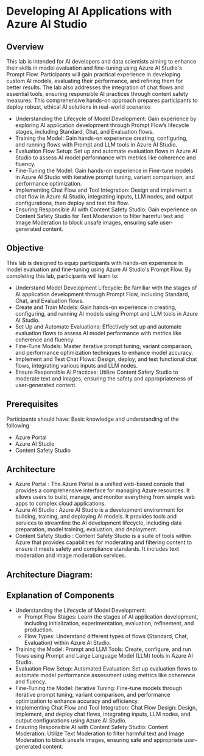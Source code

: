 # Developing AI Applications with Azure AI Studio

## Overview 

This lab is intended for AI developers and data scientists aiming to enhance their skills in model evaluation and fine-tuning using Azure AI Studio's Prompt Flow. Participants will gain practical experience in developing custom AI models, evaluating their performance, and refining them for better results. The lab also addresses the integration of chat flows and essential tools, ensuring responsible AI practices through content safety measures. This comprehensive hands-on approach prepares participants to deploy robust, ethical AI solutions in real-world scenarios


- ​Understanding the Lifecycle of Model Development: Gain experience by exploring AI application development through Prompt Flow’s lifecycle stages, including Standard, Chat, and Evaluation flows.
- ​Training the Model: Gain hands-on experience creating, configuring, and running flows with Prompt and LLM tools in Azure AI Studio.
- ​​Evaluation Flow Setup: Set up and automate evaluation flows in Azure AI Studio to assess AI model performance with metrics like coherence and fluency.
- Fine-Tuning the Model: Gain hands-on experience in Fine-tune models in Azure AI Studio with iterative prompt tuning, variant comparison, and performance optimization.
- Implementing Chat Flow and Tool Integration: Design and implement a chat flow in Azure AI Studio, integrating inputs, LLM nodes, and output configurations, then deploy and test the 
  flow.
- Ensuring Responsible AI with Content Safety Studio: Gain experience on Content Safety Studio for Text Moderation to filter harmful text and Image Moderation to block unsafe images, 
  ensuring safe user-generated content.

## Objective 

This lab is designed to equip participants with hands-on experience in model evaluation and fine-tuning using Azure AI Studio's Prompt Flow. By completing this lab, participants will learn to: 

- Understand Model Development Lifecycle: Be familiar with the stages of AI application development through Prompt Flow, including Standard, Chat, and Evaluation flows.
- Create and Train Models: Gain hands-on experience in creating, configuring, and running AI models using Prompt and LLM tools in Azure AI Studio.
- Set Up and Automate Evaluations: Effectively set up and automate evaluation flows to assess AI model performance with metrics like coherence and fluency.
- Fine-Tune Models: Master iterative prompt tuning, variant comparison, and performance optimization techniques to enhance model accuracy.
- Implement and Test Chat Flows: Design, deploy, and test functional chat flows, integrating various inputs and LLM nodes.
- Ensure Responsible AI Practices: Utilize Content Safety Studio to moderate text and images, ensuring the safety and appropriateness of user-generated content.

## Prerequisites 

Participants should have: 
Basic knowledge and understanding of the following
 
 - Azure Portal
 - Azure AI Studio
 - Content Safety Studio

## Architecture 

- Azure Portal : The Azure Portal is a unified web-based console that provides a comprehensive interface for managing Azure resources. It allows users to build, manage, and monitor everything from simple web apps to complex cloud applications.
- Azure AI Studio : Azure AI Studio is a development environment for building, training, and deploying AI models. It provides tools and services to streamline the AI development lifecycle, including data preparation, model training, evaluation, and deployment.
- Content Safety Studio : Content Safety Studio is a suite of tools within Azure that provides capabilities for moderating and filtering content to ensure it meets safety and compliance standards. It includes text moderation and image moderation services.

## Architecture Diagram: 

## Explanation of Components 

- Understanding the Lifecycle of Model Development:
   - Prompt Flow Stages: Learn the stages of AI application development, including initialization, experimentation, evaluation, refinement, and production.
   - Flow Types: Understand different types of flows (Standard, Chat, Evaluation) within Azure AI Studio.
- Training the Model: Prompt and LLM Tools: Create, configure, and run flows using Prompt and Large Language Model (LLM) tools in Azure AI Studio.
- Evaluation Flow Setup: Automated Evaluation: Set up evaluation flows to automate model performance assessment using metrics like coherence and fluency.
- Fine-Tuning the Model: Iterative Tuning: Fine-tune models through iterative prompt tuning, variant comparison, and performance optimization to enhance accuracy and efficiency.
- Implementing Chat Flow and Tool Integration: Chat Flow Design: Design, implement, and deploy chat flows, integrating inputs, LLM nodes, and output configurations using Azure AI Studio.
- Ensuring Responsible AI with Content Safety Studio: Content Moderation: Utilize Text Moderation to filter harmful text and Image Moderation to block unsafe images, ensuring safe and appropriate user-generated content.

